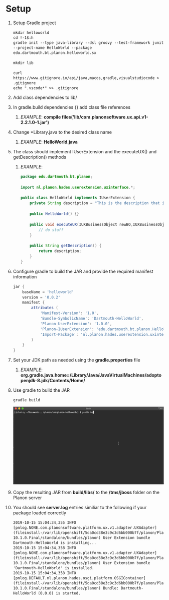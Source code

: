 # Setup

1. Setup Gradle project

    ```shell
    mkdir helloworld
    cd !-1$:h
    gradle init --type java-library --dsl groovy --test-framework junit --project-name HelloWorld --package edu.dartmouth.bt.planon.helloworld.sx

    mkdir lib

    curl https://www.gitignore.io/api/java,macos,gradle,visualstudiocode > .gitignore
    echo ".vscode*" >> .gitignore
    ```

2. Add class dependencies to lib/
3. In gradle.build dependencies {} add class file references
    1. *EXAMPLE*: **compile files('lib/com.planonsoftware.ux.api.v1-2.2.1.0-1.jar')**
4. Change *Library.java to the desired class name
    1. *EXAMPLE*: **HelloWorld.java**
5. The class should implement IUserExtension and the executeUX() and getDescription() methods
    1. *EXAMPLE*:

        ```java
        package edu.dartmouth.bt.planon;

        import nl.planon.hades.userextension.uxinterface.*;

        public class HelloWorld implements IUserExtension {
            private String description = "This is the description that is shown to administrators in the Planon web client.";

            public HelloWorld() {}

            public void executeUX(IUXBusinessObject newBO,IUXBusinessObject oldBO, IUXContext context, String parameter) {
                // do stuff
            }

            public String getDescription() {
                return description;
            }
        }
        ```

6. Configure gradle to build the JAR and provide the required manifest information

    ```groovy
    jar {
        baseName = 'helloworld'
        version = '0.0.2'
        manifest {
            attributes (
                'Manifest-Version': '1.0',
                'Bundle-SymbolicName': 'Dartmouth-HelloWorld',
                'Planon-UserExtension': '1.0.0',
                'Planon-IUserExtension': 'edu.dartmouth.bt.planon.HelloWorld',
                'Import-Package': 'nl.planon.hades.userextension.uxinterface'
            )
        }
    }
    ```

7. Set your JDK path as needed using the **gradle.properties** file
    1. *EXAMPLE*: **org.gradle.java.home=/Library/Java/JavaVirtualMachines/adoptopenjdk-8.jdk/Contents/Home/**
8. Use gradle to build the JAR

    ```shell
    gradle build
    ```

    ![Gradle Build](documentation/images/gradle-build.gif)

9. Copy the resulting JAR from **build/libs/** to the **/tms/jboss** folder on the Planon server
10. You should see **server.log** entries similiar to the following if your package loaded correctly

    ```shell
    2019-10-15 15:04:34,355 INFO  [pnlog.NONE.com.planonsoftware.platform.ux.v1.adapter.UXAdapter] (fileinstall-/var/lib/openshift/5da0cd38e3c9c3d6bb000b7f/planon/PlanonProCenter/wildfly-10.1.0.Final/standalone/bundles/planon) User Extension bundle Dartmouth-HelloWorld is installing...
    2019-10-15 15:04:34,358 INFO  [pnlog.NONE.com.planonsoftware.platform.ux.v1.adapter.UXAdapter] (fileinstall-/var/lib/openshift/5da0cd38e3c9c3d6bb000b7f/planon/PlanonProCenter/wildfly-10.1.0.Final/standalone/bundles/planon) User Extension bundle 'Dartmouth-HelloWorld' is installed.
    2019-10-15 15:04:34,358 INFO  [pnlog.DEFAULT.nl.planon.hades.osgi.platform.OSGIContainer] (fileinstall-/var/lib/openshift/5da0cd38e3c9c3d6bb000b7f/planon/PlanonProCenter/wildfly-10.1.0.Final/standalone/bundles/planon) Bundle: Dartmouth-HelloWorld (0.0.0) is started.
    ```
